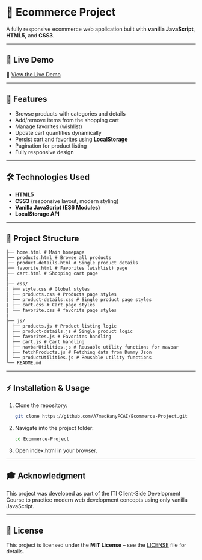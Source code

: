 # 🛒 Ecommerce Project  

A fully responsive ecommerce web application built with **vanilla JavaScript**, **HTML5**, and **CSS3**.  
  
---

## 🚀 Live Demo  
🔗 [View the Live Demo](https://a7medhanyfcai.github.io/Ecommerce-Project/home.html) 

---

## 📌 Features  
- Browse products with categories and details  
- Add/remove items from the shopping cart  
- Manage favorites (wishlist)  
- Update cart quantities dynamically  
- Persist cart and favorites using **LocalStorage**  
- Pagination for product listing  
- Fully responsive design  

---

## 🛠️ Technologies Used  
- **HTML5**  
- **CSS3** (responsive layout, modern styling)  
- **Vanilla JavaScript (ES6 Modules)**  
- **LocalStorage API**  

---

## 📂 Project Structure  
```
├── home.html # Main homepage
├── products.html # Browse all products
├── product-details.html # Single product details
├── favorite.html # Favorites (wishlist) page
├── cart.html # Shopping cart page
|
├── css/
| ├── style.css # Global styles
│ ├── products.css # Products page styles
| ├── product-details.css # Single product page styles
| ├── cart.css # Cart page styles
| └── favorite.css # favorite page styles
|
├── js/
│ ├── products.js # Product listing logic
│ ├── product-details.js # Single product logic
│ ├── favorites.js # Favorites handling
│ ├── cart.js # Cart handling
│ ├── navbarUtilities.js # Reusable utility functions for navbar
│ ├── fetchProducts.js # Fetching data from Dummy Json
│ └── productUtilities.js # Reusable utility functions
└── README.md
```

---

## ⚡ Installation & Usage  

1. Clone the repository:  
   ```bash
   git clone https://github.com/A7medHanyFCAI/Ecommerce-Project.git

2. Navigate into the project folder:
   ```bash
   cd Ecommerce-Project

3. Open index.html in your browser.

---

## 🎓 Acknowledgment

This project was developed as part of the ITI Client-Side Development Course to practice modern web development concepts using only vanilla JavaScript.

---

## 📜 License 

This project is licensed under the **MIT License** – see the [LICENSE](./LICENSE) file for details.  
